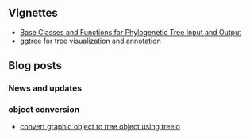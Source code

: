 <!-- AddToAny BEGIN -->
<div class="a2a_kit a2a_kit_size_32 a2a_default_style">
<a class="a2a_dd" href="//www.addtoany.com/share"></a>
<a class="a2a_button_facebook"></a>
<a class="a2a_button_twitter"></a>
<a class="a2a_button_google_plus"></a>
<a class="a2a_button_pinterest"></a>
<a class="a2a_button_reddit"></a>
<a class="a2a_button_sina_weibo"></a>
<a class="a2a_button_wechat"></a>
<a class="a2a_button_douban"></a>
</div>
<script async src="//static.addtoany.com/menu/page.js"></script>
<!-- AddToAny END -->

<link rel="stylesheet" href="https://guangchuangyu.github.io/css/font-awesome.min.css">

## <i class="fa fa-book"></i> Vignettes

+ [Base Classes and Functions for Phylogenetic Tree Input and Output](https://bioconductor.org/packages/devel/bioc/vignettes/treeio/inst/doc/treeio.html)
+ [ggtree for tree visualization and annotation](https://bioconductor.org/packages/devel/bioc/vignettes/ggtree/inst/doc/ggtree.html)


## <i class="fa fa-wordpress"></i> Blog posts

### <i class="fa fa-angle-double-right"></i> News and updates

### <i class="fa fa-angle-double-right"></i> object conversion

+ [convert graphic object to tree object using treeio](http://guangchuangyu.github.io/2017/01/convert-graphic-object-to-tree-object-using-treeio/)

